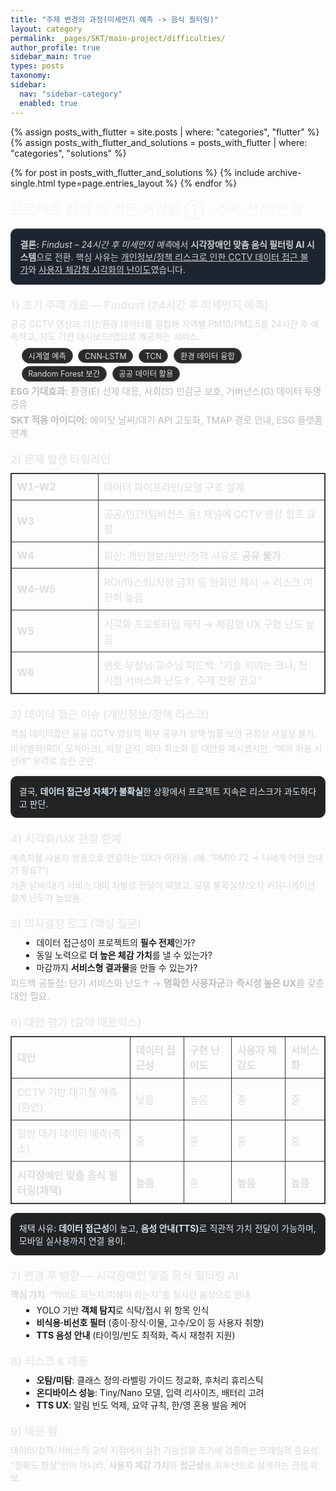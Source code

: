 ```yaml
---
title: "주제 변경의 과정(미세먼지 예측 -> 음식 필터링)"
layout: category
permalink: _pages/SKT/main-project/difficulties/
author_profile: true
sidebar_main: true
types: posts
taxonomy:
sidebar:
  nav: "sidebar-category"
  enabled: true
---
```


{% assign posts_with_flutter = site.posts | where: "categories", "flutter" %}
{% assign posts_with_flutter_and_solutions = posts_with_flutter | where: "categories", "solutions" %}

{% for post in posts_with_flutter_and_solutions %}
  {% include archive-single.html type=page.entries_layout %}
{% endfor %}

<!-- 본문 시작 -->

<style>
.page-wrap{margin:1rem 0}
.h1{font-size:1.4rem;color:#f5f5f5;margin:.2rem 0 1rem 0}
.lead{color:#cfcfcf;background:#1f2530;border:1px solid #2f4157;border-radius:10px;padding:.9rem;margin:0 0 1rem 0}
.section{margin:1.2rem 0}
.section h2{font-size:1.1rem;color:#eaeaea;margin:0 0 .5rem 0}
.p{color:#d8d8d8;margin:.25rem 0}
.ul{margin:.3rem 0 0 1.1rem}
.tag{display:inline-block;background:#2a2a2a;border:1px solid #555;border-radius:999px;padding:.15rem .6rem;font-size:.78rem;color:#ddd;margin-right:.3rem;margin-top:.25rem}
.tbl{width:100%;border-collapse:collapse;margin:.6rem 0;border:1px solid #3a3a3a}
.tbl th,.tbl td{border:1px solid #3a3a3a;padding:.55rem;text-align:left;color:#ddd}
.note{background:#232323;border:1px solid #3a3a3a;border-radius:10px;padding:.8rem;margin:.9rem 0;color:#d6e3ef}
.small{color:#bdbdbd;font-size:.92rem}
</style>

<div class="page-wrap">

<div class="h1">프로젝트 진행 중 겪은 어려움 ① · 주제 선정/변경</div>

<div class="lead">
<strong>결론:</strong> <em>Findust – 24시간 후 미세먼지 예측</em>에서 
<strong>시각장애인 맞춤 음식 필터링 AI 시스템</strong>으로 전환. 
핵심 사유는 <u>개인정보/정책 리스크로 인한 CCTV 데이터 접근 불가</u>와 
<u>사용자 체감형 시각화의 난이도</u>였습니다.
</div>

<div class="section">
  <h2>1) 초기 주제 개요 — Findust (24시간 후 미세먼지 예측)</h2>
  <div class="p">공공 CCTV 영상과 기상/환경 데이터를 결합해 지역별 PM10/PM2.5를 24시간 후 예측하고, 지도 기반 대시보드/앱으로 제공하는 서비스.</div>
  <div class="ul">
    <div class="tag">시계열 예측</div>
    <div class="tag">CNN‑LSTM</div>
    <div class="tag">TCN</div>
    <div class="tag">환경 데이터 융합</div>
    <div class="tag">Random Forest 보간</div>
    <div class="tag">공공 데이터 활용</div>
  </div>
  <div class="p small"><strong>ESG 기대효과:</strong> 환경(E) 선제 대응, 사회(S) 민감군 보호, 거버넌스(G) 데이터 투명 공유</div>
  <div class="p small"><strong>SKT 적용 아이디어:</strong> 에이닷 날씨/대기 API 고도화, TMAP 경로 안내, ESG 플랫폼 연계</div>
</div>

<div class="section">
  <h2>2) 문제 발생 타임라인</h2>
  <table class="tbl">
    <tr><th style="width:120px">W1–W2</th><td>데이터 파이프라인/모델 구조 설계</td></tr>
    <tr><th>W3</th><td>공공/민간(딥비전스 등) 채널에 CCTV 영상 협조 요청</td></tr>
    <tr><th>W4</th><td>회신: 개인정보/보안/정책 사유로 <strong>공유 불가</strong></td></tr>
    <tr><th>W4–W5</th><td>ROI/마스킹/저장 금지 등 완화안 제시 → 리스크 여전히 높음</td></tr>
    <tr><th>W5</th><td>시각화 프로토타입 제작 → 체감형 UX 구현 난도 높음</td></tr>
    <tr><th>W6</th><td>멘토·부장님·교수님 피드백: “기술 의미는 크나, 현 시점 서비스화 난도↑. 주제 전환 권고”</td></tr>
  </table>
</div>

<div class="section">
  <h2>3) 데이터 접근 이슈 (개인정보/정책 리스크)</h2>
  <div class="p">핵심 데이터였던 공공 CCTV 영상의 외부 공유가 정책·법률·보안 규정상 사실상 불가.</div>
  <div class="p">비식별화(ROI, 모자이크), 저장 금지, 메타 최소화 등 대안을 제시했지만, “예외 허용 시 선례” 우려로 승인 곤란.</div>
  <div class="note">결국, <strong>데이터 접근성 자체가 불확실</strong>한 상황에서 프로젝트 지속은 리스크가 과도하다고 판단.</div>
</div>

<div class="section">
  <h2>4) 시각화/UX 관점 한계</h2>
  <div class="p">예측치를 사용자 행동으로 연결하는 UX가 어려움. (예: “PM10 72 → 나에게 어떤 안내가 필요?”)</div>
  <div class="p">기존 날씨/대기 서비스 대비 차별성 전달이 약했고, 모델 불확실성/오차 커뮤니케이션 설계 난도가 높았음.</div>
</div>

<div class="section">
  <h2>5) 의사결정 로그 (핵심 질문)</h2>
  <ul class="ul">
    <li>데이터 접근성이 프로젝트의 <strong>필수 전제</strong>인가?</li>
    <li>동일 노력으로 <strong>더 높은 체감 가치</strong>를 낼 수 있는가?</li>
    <li>마감까지 <strong>서비스형 결과물</strong>을 만들 수 있는가?</li>
  </ul>
  <div class="p small">피드백 공통점: 단기 서비스화 난도↑ → <strong>명확한 사용자군</strong>과 <strong>즉시성 높은 UX</strong>를 갖춘 대안 필요.</div>
</div>

<div class="section">
  <h2>6) 대안 평가 (요약 매트릭스)</h2>
  <table class="tbl">
    <tr>
      <th>대안</th><th>데이터 접근성</th><th>구현 난이도</th><th>사용자 체감도</th><th>서비스화</th>
    </tr>
    <tr>
      <td>CCTV 기반 대기질 예측(원안)</td><td>낮음</td><td>높음</td><td>중</td><td>중</td>
    </tr>
    <tr>
      <td>일반 대기 데이터 예측(축소)</td><td>중</td><td>중</td><td>중</td><td>중</td>
    </tr>
    <tr>
      <td><strong>시각장애인 맞춤 음식 필터링(채택)</strong></td><td><strong>높음</strong></td><td>중</td><td><strong>높음</strong></td><td><strong>높음</strong></td>
    </tr>
  </table>
  <div class="note">채택 사유: <strong>데이터 접근성</strong>이 높고, <strong>음성 안내(TTS)</strong>로 직관적 가치 전달이 가능하며, 모바일 실사용까지 연결 용이.</div>
</div>

<div class="section">
  <h2>7) 변경 후 방향 — 시각장애인 맞춤 음식 필터링 AI</h2>
  <div class="p"><strong>핵심 가치</strong>: “먹어도 되는지/피해야 하는지”를 실시간 음성으로 안내.</div>
  <ul class="ul">
    <li>YOLO 기반 <strong>객체 탐지</strong>로 식탁/접시 위 항목 인식</li>
    <li><strong>비식용·비선호 필터</strong> (종이·장식·이물, 고수/오이 등 사용자 취향)</li>
    <li><strong>TTS 음성 안내</strong> (타이밍/빈도 최적화, 즉시 재청취 지원)</li>
  </ul>
</div>

<div class="section">
  <h2>8) 리스크 & 대응</h2>
  <ul class="ul">
    <li><strong>오탐/미탐</strong>: 클래스 정의·라벨링 가이드 정교화, 후처리 휴리스틱</li>
    <li><strong>온디바이스 성능</strong>: Tiny/Nano 모델, 입력 리사이즈, 배터리 고려</li>
    <li><strong>TTS UX</strong>: 알림 빈도 억제, 요약 규칙, 한/영 혼용 발음 케어</li>
  </ul>
</div>

<div class="section">
  <h2>9) 배운 점</h2>
  <div class="p">데이터/정책/서비스의 교차 지점에서 실현 가능성을 초기에 검증하는 프레임의 중요성.</div>
  <div class="p">“정확도 향상”만이 아니라, <strong>사용자 체감 가치</strong>와 <strong>접근성</strong>을 최우선으로 설계하는 관점 확보.</div>
</div>

</div>
